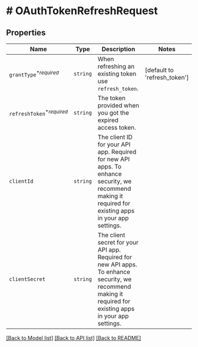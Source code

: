 # # OAuthTokenRefreshRequest



## Properties

Name | Type | Description | Notes
------------ | ------------- | ------------- | -------------
| `grantType`<sup>*_required_</sup> | ```string``` |  When refreshing an existing token use `refresh_token`.  |  [default to 'refresh_token'] |
| `refreshToken`<sup>*_required_</sup> | ```string``` |  The token provided when you got the expired access token.  |  |
| `clientId` | ```string``` |  The client ID for your API app. Required for new API apps. To enhance security, we recommend making it required for existing apps in your app settings.  |  |
| `clientSecret` | ```string``` |  The client secret for your API app. Required for new API apps. To enhance security, we recommend making it required for existing apps in your app settings.  |  |

[[Back to Model list]](../../README.md#models) [[Back to API list]](../../README.md#endpoints) [[Back to README]](../../README.md)
